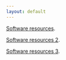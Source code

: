 ```yaml
---
layout: default
---
```


[Software resources](software).

[Software resources 2](software/data-software.tsv).

[Software resources 3](_data/data-software.tsv).
